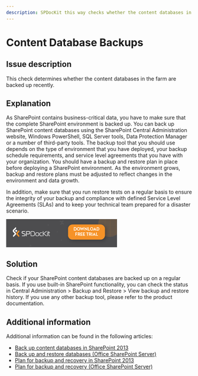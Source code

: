 ```yaml
---
description: SPDocKit this way checks whether the content databases in the farm are backed up recently.
---
```


# Content Database Backups

## Issue description

This check determines whether the content databases in the farm are backed up recently.

## Explanation

As SharePoint contains business-critical data, you have to make sure that the complete SharePoint environment is backed up. You can back up SharePoint content databases using the SharePoint Central Administration website, Windows PowerShell, SQL Server tools, Data Protection Manager or a number of third-party tools. The backup tool that you should use depends on the type of environment that you have deployed, your backup schedule requirements, and service level agreements that you have with your organization. You should have a backup and restore plan in place before deploying a SharePoint environment. As the environment grows, backup and restore plans must be adjusted to reflect changes in the environment and data growth.

In addition, make sure that you run restore tests on a regular basis to ensure the integrity of your backup and compliance with defined Service Level Agreements \(SLAs\) and to keep your technical team prepared for a disaster scenario.

[![Download SPDocKit](../../.gitbook/assets/spdockit_download.png)](http://bit.ly/2US0Zna)

## Solution

Check if your SharePoint content databases are backed up on a regular basis. If you use built-in SharePoint functionality, you can check the status in Central Administration &gt; Backup and Restore &gt; View backup and restore history. If you use any other backup tool, please refer to the product documentation.

## Additional information

Additional information can be found in the following articles:

* [Back up content databases in SharePoint 2013](https://technet.microsoft.com/en-us/library/ee428327.aspx)
* [Back up and restore databases \(Office SharePoint Server\)](https://technet.microsoft.com/en-us/library/cc671616%28v=office.12%29.aspx)
* [Plan for backup and recovery in SharePoint 2013](https://technet.microsoft.com/en-us/library/cc261687.aspx)
* [Plan for backup and recovery \(Office SharePoint Server\)](https://technet.microsoft.com/en-us/library/cc261687%28v=office.12%29.aspx)

